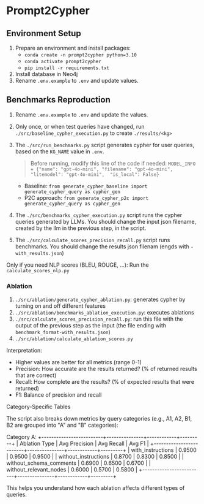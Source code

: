 # Prompt2Cypher

## Environment Setup

1. Prepare an environment and install packages:
   - `conda create -n prompt2cypher python=3.10`
   - `conda activate prompt2cypher`
   - `pip install -r requirements.txt`
2. Install database in Neo4j
3. Rename `.env.example` to `.env` and update values.

## Benchmarks Reproduction

1. Rename `.env.example` to `.env` and update the values.

1. Only once, or when test queries have changed, run `./src/baseline_cypher_execution.py` to create `./results/<kg>`

1. The `./src/run_benchmarks.py` script generates cypher for user queries, based on the `KG_NAME` value in `.env`.
    > Before running, modify this line of the code if needed: `MODEL_INFO = {"name": "gpt-4o-mini", "filename": "gpt-4o-mini", "litemodel": "gpt-4o-mini",  "is_local": False}`
    - Baseline: `from generate_cypher_baseline import generate_cypher_query as cypher_gen`
    - P2C approach: `from generate_cypher_p2c import generate_cypher_query as cypher_gen`
  
1. The `./src/benchmarks_cypher_execution.py` script runs the cypher queries generated by LLMs. You should change the input json filename, created by the llm in the previous step, in the script.

1. The `./src/calculate_scores_precision_recall.py` script runs benchmarks. You should change the results json filenam (engds with `-with_results.json`)

Only if you need NLP scores (BLEU, ROUGE, ...): Run the `calculate_scores_nlp.py`

### Ablation
1. `./src/ablation/generate_cypher_ablation.py`: generates cypher by turning on and off different features
1. `./src/ablation/benchmarks_ablation_execution.py`: executes ablations
1. `./src/calculate_scores_precision_recall.py`: run this file with the output of the previous step as the input (the file ending with `benchmark_format-with_results.json`)
1. `./src/ablation/calculate_ablation_scores.py`

  Interpretation:
  - Higher values are better for all metrics (range 0-1)
  - Precision: How accurate are the results returned? (% of returned results that are correct)
  - Recall: How complete are the results? (% of expected results that were returned)
  - F1: Balance of precision and recall

  Category-Specific Tables

  The script also breaks down metrics by query categories (e.g., A1, A2, B1, B2 are grouped into "A" and "B" categories):

  Category A:
  +-------------------------+---------------+------------+---------+
  | Ablation Type           | Avg Precision | Avg Recall | Avg F1  |
  +-------------------------+---------------+------------+---------+
  | with_instructions       | 0.9500        | 0.9500     | 0.9500  |
  | without_instructions    | 0.8700        | 0.8300     | 0.8500  |
  | without_schema_comments | 0.6900        | 0.6500     | 0.6700  |
  | without_relevant_nodes  | 0.6000        | 0.5700     | 0.5800  |
  +-------------------------+---------------+------------+---------+

  This helps you understand how each ablation affects different types of queries.
